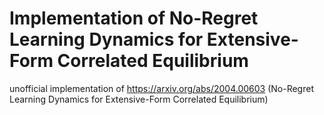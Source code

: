 # Implementation of No-Regret Learning Dynamics for Extensive-Form Correlated Equilibrium

unofficial implementation of https://arxiv.org/abs/2004.00603 (No-Regret Learning Dynamics for Extensive-Form Correlated Equilibrium)
